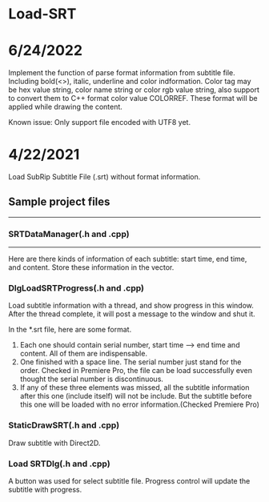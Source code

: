 # Load-SRT
# 6/24/2022
Implement the function of parse format information from subtitle file. Including bold(<>), italic, underline and color indformation.
Color tag may be hex value string, color name string or color rgb value string, also support to convert them to C++ format color value COLORREF.
These format will be applied while drawing the content.

Known issue: Only support file encoded with UTF8 yet.

# 4/22/2021
Load SubRip Subtitle File (.srt) without format information.

## Sample project files
---
### SRTDataManager(.h and .cpp)
---
Here are there kinds of information of each subtitle: start time, end time, and content. Store these information in the vector.

### DlgLoadSRTProgress(.h and .cpp)
Load subtitle information with a thread, and show progress in this window. After the thread complete, it will post a message to the window and shut it.

In the *.srt file, here are some format.
1. Each one should contain serial number, start time --> end time and content. All of them are indispensable.
2. One finished with a space line. The serial number just stand for the order. Checked in Premiere Pro, the file can be load successfully even thought the serial number is discontinuous. 
3. If any of these three elements was missed, all the subtitle information after this one (include itself) will not be include. But the subtitle before this one will be loaded with no error information.(Checked Premiere Pro) 

### StaticDrawSRT(.h and .cpp)
Draw subtitle with Direct2D. 

### Load SRTDlg(.h and .cpp)
A button was used for select subtitle file. Progress control will update the subtitle with progress.
